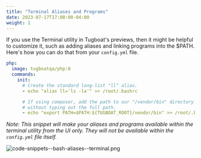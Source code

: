 ```yaml
---
title: "Terminal Aliases and Programs"
date: 2023-07-17T17:00:00-04:00
weight: 1
---
```


If you use the Terminal utility in Tugboat's previews, then it might be helpful to customize it, such as adding aliases
and linking programs into the \$PATH. Here's how you can do that from your `config.yml` file.

```yaml
php:
  image: tugboatqa/php:8
  commands:
    init:
      # Create the standard long-list "ll" alias.
      - echo "alias ll='ls -la'" >> /root/.bashrc

      # If using composer, add the path to our "/vendor/bin" directory to the $PATH so we can call those programs
      # without typing out the full path.
      - echo "export PATH=$PATH:${TUGBOAT_ROOT}/vendor/bin" >> /root/.bashrc
```

_Note: This snippet will make your aliases and programs available within the terminal utility from the UI only. They
will not be available within the `config.yml` file itself._

![code-snippets--bash-aliases--terminal.png](/_images/code-snippets--bash-aliases--terminal.png)
